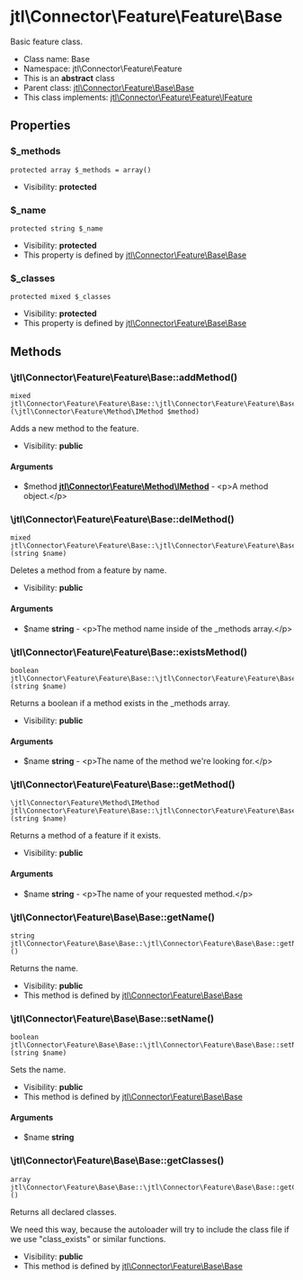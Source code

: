 jtl\Connector\Feature\Feature\Base
===============

Basic feature class.




* Class name: Base
* Namespace: jtl\Connector\Feature\Feature
* This is an **abstract** class
* Parent class: [jtl\Connector\Feature\Base\Base](jtl-Connector-Feature-Base-Base.md)
* This class implements: [jtl\Connector\Feature\Feature\IFeature](jtl-Connector-Feature-Feature-IFeature.md)




Properties
----------


### $_methods

```
protected array $_methods = array()
```





* Visibility: **protected**


### $_name

```
protected string $_name
```





* Visibility: **protected**
* This property is defined by [jtl\Connector\Feature\Base\Base](jtl-Connector-Feature-Base-Base.md)


### $_classes

```
protected mixed $_classes
```





* Visibility: **protected**
* This property is defined by [jtl\Connector\Feature\Base\Base](jtl-Connector-Feature-Base-Base.md)


Methods
-------


### \jtl\Connector\Feature\Feature\Base::addMethod()

```
mixed jtl\Connector\Feature\Feature\Base::\jtl\Connector\Feature\Feature\Base::addMethod()(\jtl\Connector\Feature\Method\IMethod $method)
```

Adds a new method to the feature.



* Visibility: **public**

#### Arguments

* $method **[jtl\Connector\Feature\Method\IMethod](jtl-Connector-Feature-Method-IMethod.md)** - &lt;p&gt;A method object.&lt;/p&gt;



### \jtl\Connector\Feature\Feature\Base::delMethod()

```
mixed jtl\Connector\Feature\Feature\Base::\jtl\Connector\Feature\Feature\Base::delMethod()(string $name)
```

Deletes a method from a feature by name.



* Visibility: **public**

#### Arguments

* $name **string** - &lt;p&gt;The method name inside of the _methods array.&lt;/p&gt;



### \jtl\Connector\Feature\Feature\Base::existsMethod()

```
boolean jtl\Connector\Feature\Feature\Base::\jtl\Connector\Feature\Feature\Base::existsMethod()(string $name)
```

Returns a boolean if a method exists in the _methods array.



* Visibility: **public**

#### Arguments

* $name **string** - &lt;p&gt;The name of the method we&#039;re looking for.&lt;/p&gt;



### \jtl\Connector\Feature\Feature\Base::getMethod()

```
\jtl\Connector\Feature\Method\IMethod jtl\Connector\Feature\Feature\Base::\jtl\Connector\Feature\Feature\Base::getMethod()(string $name)
```

Returns a method of a feature if it exists.



* Visibility: **public**

#### Arguments

* $name **string** - &lt;p&gt;The name of your requested method.&lt;/p&gt;



### \jtl\Connector\Feature\Base\Base::getName()

```
string jtl\Connector\Feature\Base\Base::\jtl\Connector\Feature\Base\Base::getName()()
```

Returns the name.



* Visibility: **public**
* This method is defined by [jtl\Connector\Feature\Base\Base](jtl-Connector-Feature-Base-Base.md)



### \jtl\Connector\Feature\Base\Base::setName()

```
boolean jtl\Connector\Feature\Base\Base::\jtl\Connector\Feature\Base\Base::setName()(string $name)
```

Sets the name.



* Visibility: **public**
* This method is defined by [jtl\Connector\Feature\Base\Base](jtl-Connector-Feature-Base-Base.md)

#### Arguments

* $name **string**



### \jtl\Connector\Feature\Base\Base::getClasses()

```
array jtl\Connector\Feature\Base\Base::\jtl\Connector\Feature\Base\Base::getClasses()()
```

Returns all declared classes.

We need this way, because the autoloader will try to include the class
file if we use "class_exists" or similar functions.

* Visibility: **public**
* This method is defined by [jtl\Connector\Feature\Base\Base](jtl-Connector-Feature-Base-Base.md)


